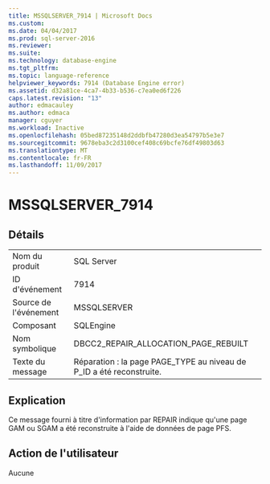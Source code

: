 ```yaml
---
title: MSSQLSERVER_7914 | Microsoft Docs
ms.custom: 
ms.date: 04/04/2017
ms.prod: sql-server-2016
ms.reviewer: 
ms.suite: 
ms.technology: database-engine
ms.tgt_pltfrm: 
ms.topic: language-reference
helpviewer_keywords: 7914 (Database Engine error)
ms.assetid: d32a81ce-4ca7-4b33-b536-c7ea0ed6f226
caps.latest.revision: "13"
author: edmacauley
ms.author: edmaca
manager: cguyer
ms.workload: Inactive
ms.openlocfilehash: 05bed87235148d2ddbfb47280d3ea54797b5e3e7
ms.sourcegitcommit: 9678eba3c2d3100cef408c69bcfe76df49803d63
ms.translationtype: MT
ms.contentlocale: fr-FR
ms.lasthandoff: 11/09/2017
---
```

# <a name="mssqlserver7914"></a>MSSQLSERVER_7914
  
## <a name="details"></a>Détails  
  
|||  
|-|-|  
|Nom du produit|SQL Server|  
|ID d'événement|7914|  
|Source de l'événement|MSSQLSERVER|  
|Composant|SQLEngine|  
|Nom symbolique|DBCC2_REPAIR_ALLOCATION_PAGE_REBUILT|  
|Texte du message|Réparation : la page PAGE_TYPE au niveau de P_ID a été reconstruite.|  
  
## <a name="explanation"></a>Explication  
Ce message fourni à titre d'information par REPAIR indique qu'une page GAM ou SGAM a été reconstruite à l'aide de données de page PFS.  
  
## <a name="user-action"></a>Action de l'utilisateur  
Aucune  
  
